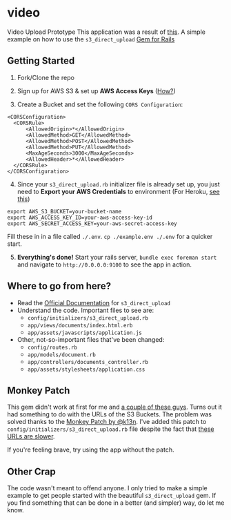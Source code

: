 video
=====

Video Upload Prototype
This application was a result of [this](https://github.com/waynehoover/s3_direct_upload/issues/108). A simple example on how to use the `s3_direct_upload` [Gem for Rails](https://github.com/waynehoover/s3_direct_upload)


Getting Started
---------------

1. Fork/Clone the repo

2. Sign up for AWS S3 & set up **AWS Access Keys** ([How?](https://console.aws.amazon.com/iam/home?#security_credential))

3. Create a Bucket and set the following `CORS Configuration`:

  ```
  <CORSConfiguration>
    <CORSRule>
        <AllowedOrigin>*</AllowedOrigin>
        <AllowedMethod>GET</AllowedMethod>
        <AllowedMethod>POST</AllowedMethod>
        <AllowedMethod>PUT</AllowedMethod>
        <MaxAgeSeconds>3000</MaxAgeSeconds>
        <AllowedHeader>*</AllowedHeader>
    </CORSRule>
  </CORSConfiguration>
  ```

4. Since your `s3_direct_upload.rb` initializer file is already set up, you just need to **Export your AWS Credentials** to environment (For Heroku, [see this](https://devcenter.heroku.com/articles/config-vars#setting-up-config-vars-for-a-deployed-application))
     
  ```
  export AWS_S3_BUCKET=your-bucket-name
  export AWS_ACCESS_KEY_ID=your-aws-access-key-id
  export AWS_SECRET_ACCESS_KEY=your-aws-secret-access-key
  ``` 

Fill these in in a file called `./.env`. `cp ./example.env ./.env` for
a quicker start.


5. **Everything's done!** Start your rails server, `bundle exec foreman start` and 
navigate to `http://0.0.0.0:9100` to see the app in action. 



Where to go from here?
----------------------

- Read the [Official Documentation](https://github.com/waynehoover/s3_direct_upload) for `s3_direct_upload`
- Understand the code. Important files to see are:
   - `config/initializers/s3_direct_upload.rb`
   - `app/views/documents/index.html.erb`
   - `app/assets/javascripts/application.js`
- Other, not-so-important files that've been changed:
   - `config/routes.rb`
   - `app/models/document.rb`
   - `app/controllers/documents_controller.rb`
   - `app/assets/stylesheets/application.css`



Monkey Patch
------------

This gem didn't work at first for me and [a couple of these guys](https://github.com/waynehoover/s3_direct_upload/issues/30). Turns out it had something to do with the URLs of the S3 Buckets. The problem was solved thanks to the [Monkey Patch by @k13n](https://github.com/waynehoover/s3_direct_upload/issues/30#issuecomment-14719437). I've added this patch to `config/initializers/s3_direct_upload.rb` file despite the fact that [these URLs are slower](https://github.com/waynehoover/s3_direct_upload/issues/30#issuecomment-14787558).

If you're feeling brave, try using the app without the patch.

   

Other Crap
----------

The code wasn't meant to offend anyone. I only tried to make a simple example to get people started with the beautiful `s3_direct_upload` gem. If you find something that can be done in a better (and simpler) way, do let me know.
